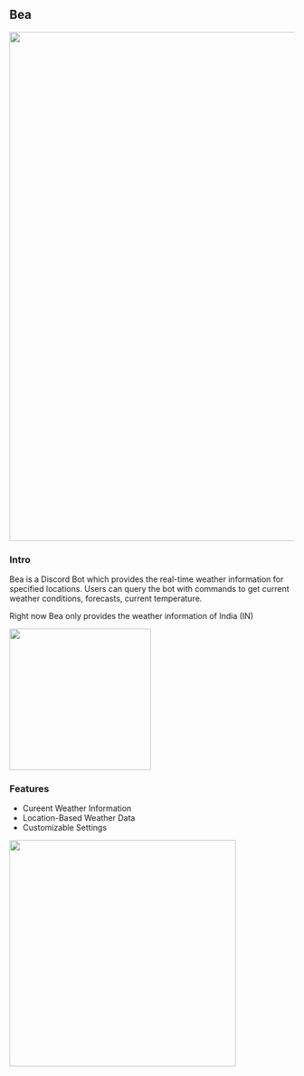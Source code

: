 <h2>Bea</h2>
<img src="https://socialify.git.ci/RiyaTorgal/Bea/image?language=1&owner=1&name=1&stargazers=1&theme=Light" width="900" />
<h3>Intro</h3>
Bea is a Discord Bot which provides the real-time weather information for specified locations. Users can query the bot with commands to get current weather conditions, forecasts, current temperature.

Right now Bea only provides the weather information of India (IN)

<img src="https://github.com/RiyaTorgal/Bea/assets/142211656/6a7d6eee-39f4-41b0-8315-b563f3109c6f" width="250" />

<h3>Features</h3>

- Cureent Weather Information
- Location-Based Weather Data
- Customizable Settings

<img src="https://github.com/RiyaTorgal/Bea/assets/142211656/d7858191-02e2-4944-ab40-fda8176eb772" width="400" />
